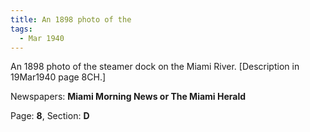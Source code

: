 ```yaml
---  
title: An 1898 photo of the  
tags:  
  - Mar 1940  
---  
```

  
An 1898 photo of the steamer dock on the Miami River. [Description in 19Mar1940 page 8CH.]  
  
Newspapers: **Miami Morning News or The Miami Herald**  
  
Page: **8**, Section: **D** 
